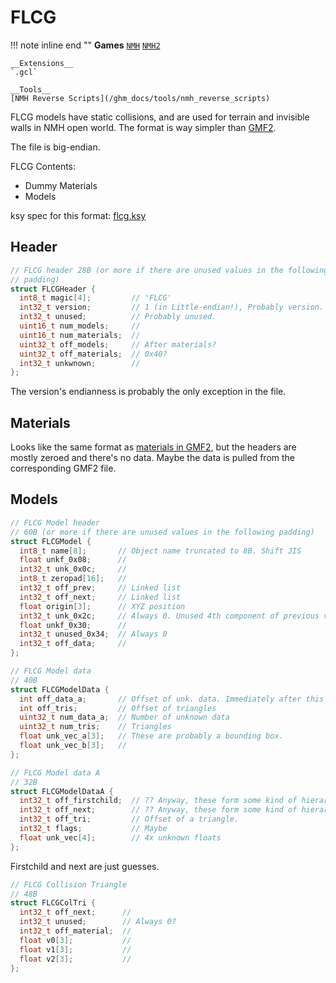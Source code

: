 # FLCG

!!! note inline end ""
    __Games__
    [`NMH`](/ghm_docs/games/NMH)
    [`NMH2`](/ghm_docs/games/NMH2)
    
    __Extensions__
    `.gcl`

    __Tools__  
    [NMH Reverse Scripts](/ghm_docs/tools/nmh_reverse_scripts)


FLCG models have static collisions, and are used for terrain and invisible walls in NMH open world. The format is way simpler than [GMF2](/ghm_docs/formats/gmf2). 

The file is big-endian.

FLCG Contents:

- Dummy Materials
- Models


ksy spec for this format: [flcg.ksy](https://github.com/sevonj/nmh_reverse/blob/master/lib/kaitai_defs/flcg.ksy)


## Header
```cpp
// FLCG header 28B (or more if there are unused values in the following null
// padding)
struct FLCGHeader {
  int8_t magic[4];         // 'FLCG'
  int32_t version;         // 1 (in Little-endian!), Probably version.
  int32_t unused;          // Probably unused.
  uint16_t num_models;     //
  uint16_t num_materials;  //
  uint32_t off_models;     // After materials?
  uint32_t off_materials;  // 0x40?
  int32_t unkwnown;        //
};
```

The version's endianness is probably the only exception in the file.

## Materials
Looks like the same format as [materials in GMF2](/ghm_docs/formats/gmf2/#materials), but the headers are mostly zeroed and there's no data. Maybe the data is pulled from the corresponding GMF2 file.

## Models

```cpp
// FLCG Model header
// 60B (or more if there are unused values in the following padding)
struct FLCGModel {
  int8_t name[8];       // Object name truncated to 8B. Shift JIS
  float unkf_0x08;      //
  int32_t unk_0x0c;     //
  int8_t zeropad[16];   //
  int32_t off_prev;     // Linked list
  int32_t off_next;     // Linked list
  float origin[3];      // XYZ position
  int32_t unk_0x2c;     // Always 0. Unused 4th component of previous vector?
  float unkf_0x30;      //
  int32_t unused_0x34;  // Always 0
  int32_t off_data;     //
};
```

```cpp
// FLCG Model data
// 40B
struct FLCGModelData {
  int off_data_a;       // Offset of unk. data. Immediately after this struct?
  int off_tris;         // Offset of triangles
  uint32_t num_data_a;  // Number of unknown data
  uint32_t num_tris;    // Triangles
  float unk_vec_a[3];   // These are probably a bounding box.
  float unk_vec_b[3];   //
};
```

```cpp
// FLCG Model data A
// 32B
struct FLCGModelDataA {
  int32_t off_firstchild;  // ?? Anyway, these form some kind of hierarchy.
  int32_t off_next;        // ?? Anyway, these form some kind of hierarchy.
  int32_t off_tri;         // Offset of a triangle.
  int32_t flags;           // Maybe
  float unk_vec[4];        // 4x unknown floats
};
```

Firstchild and next are just guesses.

```cpp
// FLCG Collision Triangle
// 48B
struct FLCGColTri {
  int32_t off_next;      //
  int32_t unused;        // Always 0?
  int32_t off_material;  //
  float v0[3];           //
  float v1[3];           //
  float v2[3];           //
};
```